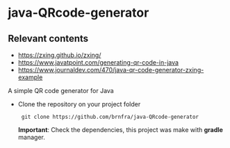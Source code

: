 # java-QRcode-generator

## Relevant contents

- https://zxing.github.io/zxing/
- https://www.javatpoint.com/generating-qr-code-in-java
- https://www.journaldev.com/470/java-qr-code-generator-zxing-example


A simple QR code generator for Java

- Clone the repository on your project folder

    ``` git clone https://github.com/brnfra/java-QRcode-generator```

    **Important**: Check the dependencies, this project was make with **gradle** manager.
